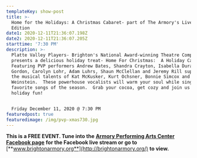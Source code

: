 ```yaml
---
templateKey: show-post
title: >-
  Home for the Holidays: A Christmas Cabaret- part of The Armory's Live, Home
  Edition
date1: 2020-12-11T21:36:07.198Z
date2: 2020-12-11T21:36:07.205Z
starttime: '7:30 PM'
description: >-
  Platte Valley Players- Brighton's National Award-winning Theatre Company-
  presents a delicious holiday treat- Home For Christmas:  A Holiday Cabaret. 
  Featuring PVP performers Andrew Bates, Shandra Crayton, Isabella Duran, Dave
  Gordon, Carolyn Lohr, Adam Luhrs, Shaun McClellan and Jeremy Rill supported by
  the musical talents of Kat McKusker, Kurt Ochsner, Bonnie Simcox and Eric
  Weinstein.  These powerhouse vocalists will warm your soul while singing your
  favorite songs of the season.  Grab your cocoa, get cozy and join us for some
  holiday fun! 


  Friday December 11, 2020 @ 7:30 PM 
featuredpost: true
featuredimage: /img/pvp-xmas730.jpg
---
```

**This is a FREE EVENT.  Tune into the** [**Armory Performing Arts Center Facebook page**](https://www.facebook.com/ArmoryPerformingArts/about/?ref=page_internal) **for the Facebook live stream or go to** [**www.brightonarmory.org**](http://brightonarmory.org/) **to view.**
